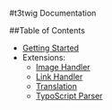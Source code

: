 #t3twig Documentation

##Table of Contents

* [Getting Started](./reference/GettingStarted.md)
* Extensions:
  * [Image Handler](./extensions/Image.md)
  * [Link Handler](./extensions/Link.md)
  * [Translation](./extensions/Translation.md)
  * [TypoScript Parser](./extensions/TsParser.md)


